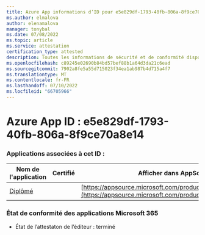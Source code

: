 ```yaml
---
title: Azure App informations d’ID pour e5e829df-1793-40fb-806a-8f9ce70a8e14
ms.author: elmalova
author: elenamalova
manager: tonybal
ms.date: 07/08/2022
ms.topic: article
ms.service: attestation
certification_type: attested
description: Toutes les informations de sécurité et de conformité disponibles pour e5e829df-1793-40fb-806a-8f9ce70a8e14.
ms.openlocfilehash: c89245e02690b84bd57bef88b1a64d3da21c6ead
ms.sourcegitcommit: 7902a8fe5a55d715023f34ea1ab987b4d715a4f7
ms.translationtype: MT
ms.contentlocale: fr-FR
ms.lasthandoff: 07/10/2022
ms.locfileid: "66705966"
---
```

# <a name="azure-app-id-e5e829df-1793-40fb-806a-8f9ce70a8e14"></a>Azure App ID : e5e829df-1793-40fb-806a-8f9ce70a8e14


### <a name="apps-associated-with-this-id"></a>Applications associées à cet ID :
| **Nom de l'application** | **Certifié** | **Afficher dans AppSource** |
|--------------|---------------|-----------------------|
| [Diplômé](../forward/WA200003252.md) |  | [https://appsource.microsoft.com/product/office/WA200003252](https://appsource.microsoft.com/product/office/WA200003252) |

### <a name="microsoft-365-app-compliance-status"></a>État de conformité des applications Microsoft 365
- État de l’attestaton de l’éditeur : terminé

